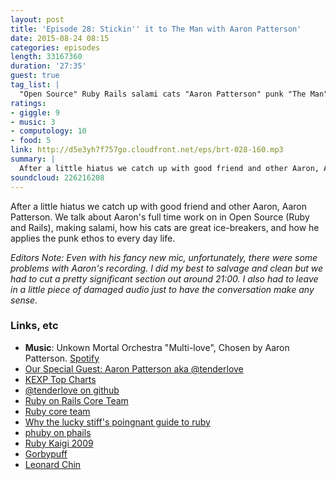 ```yaml
---
layout: post
title: 'Episode 28: Stickin'' it to The Man with Aaron Patterson'
date: 2015-08-24 08:15
categories: episodes
length: 33167360
duration: '27:35'
guest: true
tag_list: |
  "Open Source" Ruby Rails salami cats "Aaron Patterson" punk "The Man"
ratings:
- giggle: 9
- music: 3
- computology: 10
- food: 5
link: http://d5e3yh7f757go.cloudfront.net/eps/brt-028-160.mp3
summary: |
  After a little hiatus we catch up with good friend and other Aaron, Aaron Patterson. We talk about Aaron's full time work on in Open Source (Ruby and Rails), making salami, how his cats are great ice-breakers, and how he applies the punk ethos to every day life.
soundcloud: 226216208
---
```

After a little hiatus we catch up with good friend and other Aaron, Aaron Patterson. We talk about Aaron's full time work on in Open Source (Ruby and Rails), making salami, how his cats are great ice-breakers, and how he applies the punk ethos to every day life.

<!-- more -->

*Editors Note: Even with his fancy new mic, unfortunately, there were some problems with Aaron's recording. I did my best to salvage and clean but we had to cut a pretty significant section out around 21:00. I also had to leave in a little piece of damaged audio just to have the conversation make any sense.*

### Links, etc

* <strong>Music</strong>: Unkown Mortal Orchestra "Multi-love", Chosen by Aaron Patterson. [Spotify](https://open.spotify.com/track/0PEXp5yk0sx9dJ8JzwvjJb)
* [Our Special Guest: Aaron Patterson aka @tenderlove](https://twitter.com/tenderlove)
* [KEXP Top Charts](http://kexp.org/lists/TopAlbumsOf2014)
* [@tenderlove on github](https://github.com/tenderlove)
* [Ruby on Rails Core Team](http://rubyonrails.org/core/)
* [Ruby core team](https://www.ruby-lang.org/en/community/ruby-core/)
* [Why the lucky stiff's poingnant guide to ruby](http://mislav.uniqpath.com/poignant-guide/)
* [phuby on phails](https://www.youtube.com/watch?v=lsWKjS6Vufw)
* [Ruby Kaigi 2009](http://rubykaigi.org/2009/en)
* [Gorbypuff](https://twitter.com/gorbypuff)
* [Leonard Chin](https://twitter.com/lchin)
